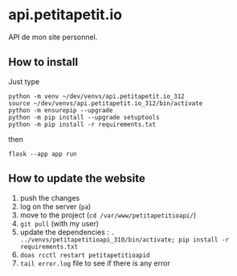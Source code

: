 # api.petitapetit.io

API de mon site personnel.


## How to install

Just type

```
python -m venv ~/dev/venvs/api.petitapetit.io_312
source ~/dev/venvs/api.petitapetit.io_312/bin/activate
python -m ensurepip --upgrade
python -m pip install --upgrade setuptools
python -m pip install -r requirements.txt
```

then

```
flask --app app run
```

## How to update the website 

1. push the changes
2. log on the server (`pa`)
3. move to the project (`cd /var/www/petitapetitioapi/`)
4. `git pull` (with my user)
5. update the dependencies : `. ../venvs/petitapetitioapi_310/bin/activate; pip install -r requirements.txt`
6. `doas rcctl restart petitapetitioapid`
7. `tail error.log` file to see if there is any error
